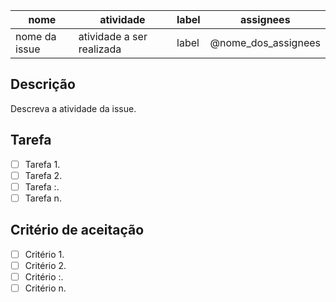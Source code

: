 | nome | atividade | label | assignees |
|------|------|------|-----|
| nome da issue | atividade a ser realizada | label  | @nome_dos_assignees   | 

## Descrição
Descreva a atividade da issue.
   
## Tarefa 
   - [ ] Tarefa 1.
   - [ ] Tarefa 2.
   - [ ] Tarefa :.
   - [ ] Tarefa n.

## Critério de aceitação
- [ ] Critério 1.
- [ ] Critério 2.
- [ ] Critério :.
- [ ] Critério n.

